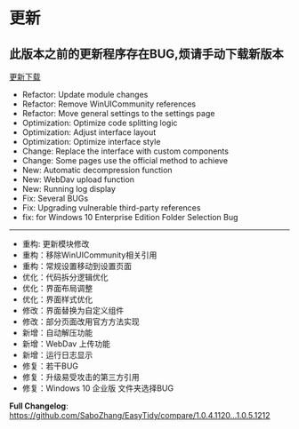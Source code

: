 
# 更新

## 此版本之前的更新程序存在BUG,烦请手动下载新版本

[更新下载](https://github.com/SaboZhang/EasyTidy/releases)

- Refactor: Update module changes
- Refactor: Remove WinUICommunity references
- Refactor: Move general settings to the settings page
- Optimization: Optimize code splitting logic
- Optimization: Adjust interface layout
- Optimization: Optimize interface style
- Change: Replace the interface with custom components
- Change: Some pages use the official method to achieve
- New: Automatic decompression function
- New: WebDav upload function
- New: Running log display
- Fix: Several BUGs
- Fix: Upgrading vulnerable third-party references
- fix: for Windows 10 Enterprise Edition Folder Selection Bug

---

- 重构: 更新模块修改
- 重构：移除WinUICommunity相关引用
- 重构：常规设置移动到设置页面
- 优化：代码拆分逻辑优化
- 优化：界面布局调整
- 优化：界面样式优化
- 修改：界面替换为自定义组件
- 修改：部分页面改用官方方法实现
- 新增：自动解压功能
- 新增：WebDav 上传功能
- 新增：运行日志显示
- 修复：若干BUG
- 修复：升级易受攻击的第三方引用
- 修复：Windows 10 企业版 文件夹选择BUG

**Full Changelog**: https://github.com/SaboZhang/EasyTidy/compare/1.0.4.1120...1.0.5.1212